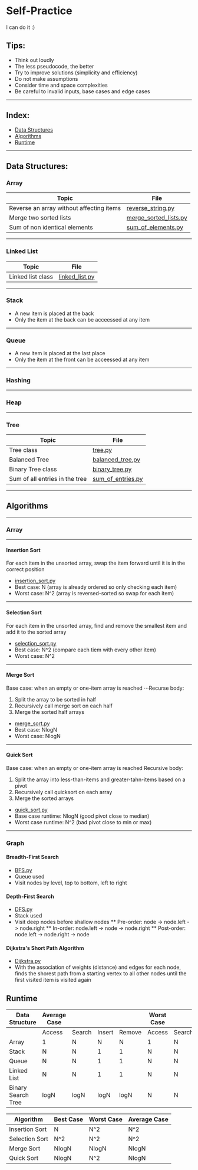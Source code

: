 # Self-Practice
I can do it :)

## Tips:
* Think out loudly
* The less pseudocode, the better
* Try to improve solutions (simplicity and efficiency)
* Do not make assumptions
* Consider time and space complexities
* Be careful to invalid inputs, base cases and edge cases
---

## Index:
* [Data Structures](#data-structure)
* [Algorithms](#algorithms)
* [Runtime](#runtime)
---

## Data Structures:
### Array
|Topic |File |
|------|-----|
|Reverse an array without affecting items |[reverse_string.py](Array/reverse_string.py)|
|Merge two sorted lists |[merge_sorted_lists.py](Array/merge_sorted_lists.py)|
|Sum of non identical elements | [sum_of_elements.py](Array/sum_of_elements.py)|
---
### Linked List
|Topic |File |
|------|-----|
|Linked list class |[linked_list.py](LinkedList/linked_list.py)|
---
### Stack
* A new item is placed at the back 
* Only the item at the back can be acceessed at any item
---
### Queue
* A new item is placed at the last place
* Only the item at the front can be acceessed at any item
---
### Hashing
---
### Heap
---
### Tree
|Topic |File |
|------|-----|
|Tree class |[tree.py](Tree/tree.py)|
|Balanced Tree |[balanced_tree.py](Tree/balanced_tree.py)|
|Binary Tree class|[binary_tree.py](Tree/binary_tree.py)|
|Sum of all entries in the tree|[sum_of_entries.py](Tree/sum_of_entries.py)|
---
## Algorithms
---

### Array
---
#### Insertion Sort
For each item in the unsorted array, swap the item forward until it is in the correct position
* [insertion_sort.py](Array/insertion_sort.py)
* Best case: N (array is already ordered so only checking each item)
* Worst case: N^2 (array is reversed-sorted so swap for each item)
---
#### Selection Sort
For each item in the unsorted array, find and remove the smallest item and add it to the sorted array
* [selection_sort.py](Array/selection_sort.py)
* Best case: N^2 (compare each tiem with every other item)
* Worst case: N^2
---
#### Merge Sort
Base case: when an empty or one-item array is reached
⋅⋅⋅Recurse body: 
1. Split the array to be sorted in half
2. Recursively call merge sort on each half
3. Merge the sorted half arrays
* [merge_sort.py](Array/merge_sort.py)
* Best case: NlogN 
* Worst case: NlogN 
---
#### Quick Sort
Base case: when an empty or one-item array is reached
Recursive body: 
1. Split the array into less-than-items and greater-tahn-items based on a pivot
2. Recursively call quicksort on each array
3. Merge the sorted arrays
* [quick_sort.py](Array/quick_sort.py)
* Base case runtime: NlogN (good pivot close to median)
* Worst case runtime: N^2 (bad pivot close to min or max)
---

### Graph
#### Breadth-First Search
* [BFS.py](Graph/BFS.py)
* Queue used
* Visit nodes by level, top to bottom, left to right
#### Depth-First Search
* [DFS.py](Graph/DFS.py)
* Stack used
* Visit deep nodes before shallow nodes
** Pre-order: node -> node.left -> node.right
** In-order: node.left -> node -> node.right
** Post-order: node.left -> node.right -> node
#### Dijkstra's Short Path Algorithm
* [Dijkstra.py](Graph/Dijkstra.py)
* With the association of weights (distance) and edges for each node, finds the shorest path from a starting vertex to all other nodes until the first visited item is visited again

## Runtime
| Data Structure | Average Case | | | | Worst Case | | | |
|----------------|--------------|-|-|-|------------|-|-|-|
|  | Access | Search | Insert | Remove | Access | Search | Insert | Remove |
|Array|1|N|N|N|1|N|N|N|
|Stack|N|N|1|1|N|N|1|1|
|Queue|N|N|1|1|N|N|1|1|
|Linked List|N|N|1|1|N|N|1|1|
Binary Search Tree|logN|logN|logN|logN|N|N|N|N|

| Algorithm | Best Case | Worst Case | Average Case |
|-----------|-----------|------------|--------------|
| Insertion Sort | N | N^2 | N^2 |
| Selection Sort | N^2 | N^2 | N^2 |
| Merge Sort | NlogN | NlogN | NlogN |
| Quick Sort | NlogN | N^2 | NlogN |


